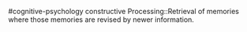 #cognitive-psychology 
constructive Processing::Retrieval of memories where those memories are revised by newer information. 